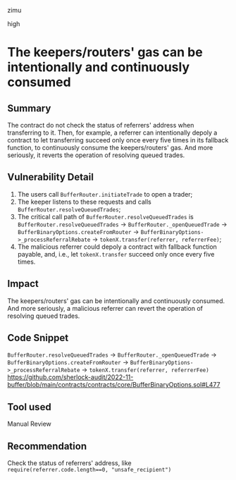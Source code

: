 zimu

high

# The keepers/routers' gas can be intentionally and continuously consumed

## Summary
The contract do not check the status of referrers' address when transferring to it. Then, for example, a referrer can intentionally depoly a contract to let transferring succeed only once every five times in its fallback function, to continuously consume the keepers/routers' gas. And more seriously, it reverts the operation of resolving queued trades.

## Vulnerability Detail
1. The users call `BufferRouter.initiateTrade` to open a trader;
2. The keeper listens to these requests and calls `BufferRouter.resolveQueuedTrades`;
3. The critical call path of `BufferRouter.resolveQueuedTrades` is `BufferRouter.resolveQueuedTrades` -> `BufferRouter._openQueuedTrade` -> `BufferBinaryOptions.createFromRouter` -> `BufferBinaryOptions->_processReferralRebate` -> `tokenX.transfer(referrer, referrerFee)`;
4. The malicious referrer could depoly a contract with fallback function payable, and, i.e.,  let `tokenX.transfer` succeed only once every five times.

## Impact
The keepers/routers' gas can be intentionally and continuously consumed. And more seriously, a malicious referrer can revert the operation of resolving queued trades.

## Code Snippet
`BufferRouter.resolveQueuedTrades` -> `BufferRouter._openQueuedTrade` -> `BufferBinaryOptions.createFromRouter` -> `BufferBinaryOptions->_processReferralRebate` -> `tokenX.transfer(referrer, referrerFee)`
https://github.com/sherlock-audit/2022-11-buffer/blob/main/contracts/contracts/core/BufferBinaryOptions.sol#L477

## Tool used
Manual Review

## Recommendation
Check the status of referrers' address, like
`require(referrer.code.length==0, "unsafe_recipient")`